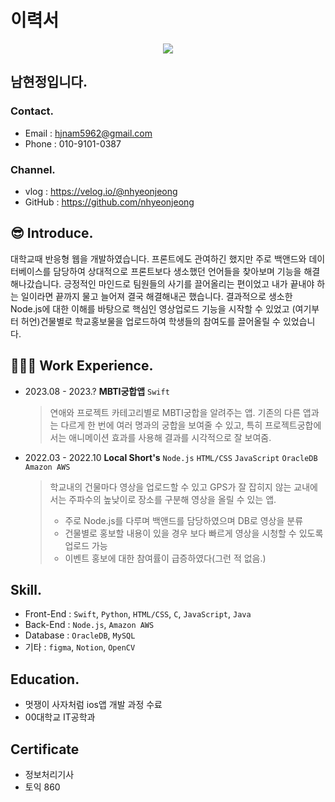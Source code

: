 # 이력서
<div align= "center">
    <img src="https://capsule-render.vercel.app/api?type=shark&color=b1dd8c&height=180&text=🍕Hyeonios😎&animation=&fontColor=000000&fontSize=40" />
    </div>
   
남현정입니다.
---
### Contact.
- Email : hjnam5962@gmail.com 
- Phone : 010-9101-0387

### Channel.
- vlog : https://velog.io/@nhyeonjeong
- GitHub : https://github.com/nhyeonjeong



## 😎 Introduce.

대학교때 반응형 웹을 개발하였습니다. 프론트에도 관여하긴 했지만 주로 백앤드와 데이터베이스를 담당하여 상대적으로 프론트보다 생소했던 언어들을 찾아보며 기능을 해결해나갔습니다.
긍정적인 마인드로 팀원들의 사기를 끌어올리는 편이었고 내가 끝내야 하는 일이라면 끝까지 물고 늘어져 결국 해결해내곤 했습니다.
결과적으로 생소한 Node.js에 대한 이해를 바탕으로 핵심인 영상업로드 기능을 시작할 수 있었고 (여기부터 허언)건물별로 학교홍보물을 업로드하여 학생들의 참여도를 끌어올릴 수 있었습니다.


## 👩🏻‍💻 Work Experience.
- 2023.08 - 2023.?  **MBTI궁합앱**  `Swift`
  > 연애와 프로젝트 카테고리별로 MBTI궁합을 알려주는 앱.
  > 기존의 다른 앱과는 다르게 한 번에 여러 명과의 궁합을 보여줄 수 있고, 특히 프로젝트궁합에서는 애니메이션 효과를 사용해 결과를 시각적으로 잘 보여줌.
  
- 2022.03 - 2022.10  __Local Short's__  `Node.js` `HTML/CSS` `JavaScript` `OracleDB` `Amazon AWS`
  > 학교내의 건물마다 영상을 업로드할 수 있고 GPS가 잘 잡히지 않는 교내에서는 주파수의 높낮이로 장소를 구분해 영상을 올릴 수 있는 앱.
  > - 주로 Node.js를 다루며 백앤드를 담당하였으며 DB로 영상을 분류
  > - 건물별로 홍보할 내용이 있을 경우 보다 빠르게 영상을 시청할 수 있도록 업로드 가능
  > - 이벤트 홍보에 대한 참여률이 급증하였다(그런 적 없음.)


## Skill.
- Front-End : `Swift`, `Python`, `HTML/CSS`, `C`, `JavaScript`, `Java`
- Back-End : `Node.js`, `Amazon AWS`
- Database : `OracleDB`, `MySQL`
- 기타 : `figma`, `Notion`, `OpenCV`


## Education.
- 멋쟁이 사자처럼 ios앱 개발 과정 수료
- 00대학교 IT공학과

## Certificate
- 정보처리기사
- 토익 860
